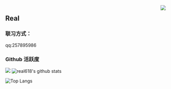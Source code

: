 <img align="right" src="https://count.getloli.com/get/@:real618?theme=rule34">

## Real

### **联习方式：**
 qq:257895986

### Github 活跃度

[![](https://activity-graph.herokuapp.com/graph?username=real618&theme=dracula)](https://github.com/ashutosh00710/github-readme-activity-graph)
![real618's github stats](https://github-readme-stats.vercel.app/api?username=real618&show_icons=true&theme=vue)

![Top Langs](https://github-readme-stats.vercel.app/api/top-langs/?username=real618)
